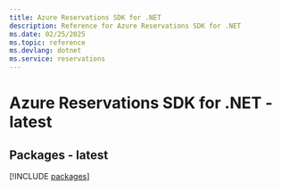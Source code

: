 ```yaml
---
title: Azure Reservations SDK for .NET
description: Reference for Azure Reservations SDK for .NET
ms.date: 02/25/2025
ms.topic: reference
ms.devlang: dotnet
ms.service: reservations
---
```

# Azure Reservations SDK for .NET - latest
## Packages - latest
[!INCLUDE [packages](reservations-index.md)]